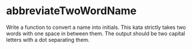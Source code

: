 # abbreviateTwoWordName
Write a function to convert a name into initials. This kata strictly takes two words with one space in between them.  The output should be two capital letters with a dot separating them.
